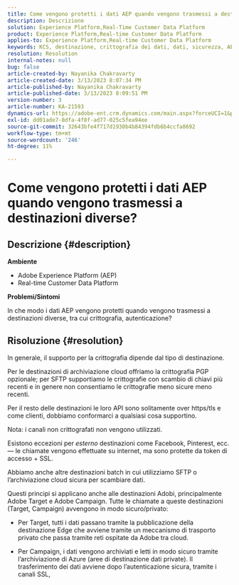 ```yaml
---
title: Come vengono protetti i dati AEP quando vengono trasmessi a destinazioni diverse?
description: Descrizione
solution: Experience Platform,Real-Time Customer Data Platform
product: Experience Platform,Real-time Customer Data Platform
applies-to: Experience Platform,Real-time Customer Data Platform
keywords: KCS, destinazione, crittografia dei dati, dati, sicurezza, AEP, RT-CDP, Adobe, Target, Campaign
resolution: Resolution
internal-notes: null
bug: false
article-created-by: Nayanika Chakravarty
article-created-date: 3/13/2023 8:07:34 PM
article-published-by: Nayanika Chakravarty
article-published-date: 3/13/2023 8:09:51 PM
version-number: 3
article-number: KA-21593
dynamics-url: https://adobe-ent.crm.dynamics.com/main.aspx?forceUCI=1&pagetype=entityrecord&etn=knowledgearticle&id=702212af-dac1-ed11-83ff-6045bd0065b6
exl-id: dd01ade7-8dfa-4f8f-ad77-025c5fea94ee
source-git-commit: 32643bfe4f717d1930b4b84394fdb6b4ccfa8692
workflow-type: tm+mt
source-wordcount: '246'
ht-degree: 11%

---
```


# Come vengono protetti i dati AEP quando vengono trasmessi a destinazioni diverse?

## Descrizione {#description}


<b>Ambiente</b>

- Adobe Experience Platform (AEP)
- Real-time Customer Data Platform


<b>Problemi/Sintomi</b>

In che modo i dati AEP vengono protetti quando vengono trasmessi a destinazioni diverse, tra cui crittografia, autenticazione?


## Risoluzione {#resolution}


In generale, il supporto per la crittografia dipende dal tipo di destinazione.

Per le destinazioni di archiviazione cloud offriamo la crittografia PGP opzionale; per SFTP supportiamo le crittografie con scambio di chiavi più recenti e in genere non consentiamo le crittografie meno sicure meno recenti.

Per il resto delle destinazioni le loro API sono solitamente over https/tls e come clienti, dobbiamo conformarci a qualsiasi cosa supportino.

Nota: i canali non crittografati non vengono utilizzati.

Esistono eccezioni per *esterno* destinazioni come Facebook, Pinterest, ecc. — le chiamate vengono effettuate su internet, ma sono protette da token di accesso + SSL.

Abbiamo anche altre destinazioni batch in cui utilizziamo SFTP o l’archiviazione cloud sicura per scambiare dati.



Questi principi si applicano anche alle destinazioni Adobi, principalmente Adobe Target e Adobe Campaign. Tutte le chiamate a queste destinazioni (Target, Campaign) avvengono in modo sicuro/privato:

- Per Target, tutti i dati passano tramite la pubblicazione della destinazione Edge che avviene tramite un meccanismo di trasporto privato che passa tramite reti ospitate da Adobe tra cloud.

- Per Campaign, i dati vengono archiviati e letti in modo sicuro tramite l’archiviazione di Azure (aree di destinazione dati private). Il trasferimento dei dati avviene dopo l’autenticazione sicura, tramite i canali SSL,
